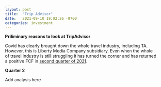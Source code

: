 ```yaml
---
layout: post
title:  "Trip Advisor"
date:   2021-09-10 19:02:26 -0700
categories: investment
---
```

**Priliminary reasons to look at TripAdvisor**

Covid has clearly brought down the whole travel industry, including TA. However, this is Liberty
Media Company subsidiary. Even when the whole of travel industry is still struggling it has turned
the corner and has returned a positive FCF in [second quarter of 2021][ta-2021-q2].

**Quarter 2**

Add analysis here

[ta-2021-q2]: https://ir.tripadvisor.com/static-files/a23a917e-4f3a-41ce-a730-8fa8d9c92740
[ta-2021]: https://ir.tripadvisor.com/static-files/fef1a79b-0b14-40b3-ae35-da7ee030aca4

